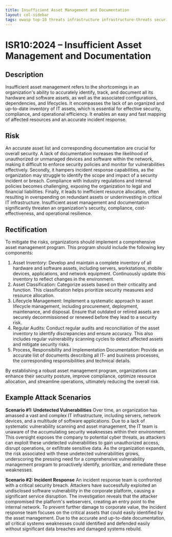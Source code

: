 ```yaml
---
title: Insufficient Asset Management and Documentation
layout: col-sidebar
tags: owasp top-10 threats infrastructure infrastructure-threats security risks infrastructure-security-risks insufficient asset management and documentation isr10
---
```


# ISR10:2024 – Insufficient Asset Management and Documentation

## Description

Insufficient asset management refers to the shortcomings in an organization's ability to accurately identify, track, and document all its hardware and software assets, as well as the associated configurations, dependencies, and lifecycles. It encompasses the lack of an organized and up-to-date inventory of IT assets, which is essential for effective security, compliance, and operational efficiency. It enables an easy and fast mapping of affected resources and an accurate incident response.

## Risk

An accurate asset list and corresponding documentation are crucial for overall security. A lack of documentation increases the likelihood of unauthorized or unmanaged devices and software within the network, making it difficult to enforce security policies and monitor for vulnerabilities effectively. Secondly, it hampers incident response capabilities, as the organization may struggle to identify the scope and impact of a security incident or breach. Compliance with industry regulations and internal policies becomes challenging, exposing the organization to legal and financial liabilities. Finally, it leads to inefficient resource allocation, often resulting in overspending on redundant assets or underinvesting in critical IT infrastructure. Insufficient asset management and documentation significantly threaten an organization's security, compliance, cost-effectiveness, and operational resilience.

## Rectification

To mitigate the risks, organizations should implement a comprehensive asset management program. This program should include the following key components:

1. Asset Inventory: Develop and maintain a complete inventory of all hardware and software assets, including servers, workstations, mobile devices, applications, and network equipment. Continuously update this inventory to reflect changes in the environment.
2. Asset Classification: Categorize assets based on their criticality and function. This classification helps prioritize security measures and resource allocation.
3. Lifecycle Management: Implement a systematic approach to asset lifecycle management, including procurement, deployment, maintenance, and disposal. Ensure that outdated or retired assets are securely decommissioned or renewed before they lead to a security risk.
4. Regular Audits: Conduct regular audits and reconciliation of the asset inventory to identify discrepancies and ensure accuracy. This also includes regular vulnerability scanning cycles to detect affected assets and mitigate security risks.
5. Process, Responsibility and Implementation Documentation: Provide an accurate list of documents describing all IT- and business processes, the corresponding responsibilities and technical details.

By establishing a robust asset management program, organizations can enhance their security posture, improve compliance, optimize resource allocation, and streamline operations, ultimately reducing the overall risk.

## Example Attack Scenarios

**Scenario #1: Undetected Vulnerabilities**
Over time, an organization has amassed a vast and complex IT infrastructure, including servers, network devices, and a multitude of software applications. Due to a lack of systematic vulnerability scanning and asset management, the IT team is unaware of the accumulating security weaknesses within their environment. This oversight exposes the company to potential cyber threats, as attackers can exploit these undetected vulnerabilities to gain unauthorized access, disrupt operations, or exfiltrate sensitive data. As the organization expands, the risk associated with these undetected vulnerabilities grows, underscoring the pressing need for a comprehensive vulnerability management program to proactively identify, prioritize, and remediate these weaknesses.

**Scenario #2: Incident Response**
An incident response team is confronted with a critical security breach. Attackers have successfully exploited an undisclosed software vulnerability in the corporate platform, causing a significant service disruption. The investigation reveals that the attacker compromised the platform's webservers, creating an entry point to the internal network. To prevent further damage to corporate value, the incident response team focuses on the critical assets that could easily identified by the asset management. Due to the accurate and up-to-date documentation, all critical systems weaknesses could identified and defended easily without significant data breaches and damaged systems rebuild.
